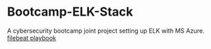 # Bootcamp-ELK-Stack
A cybersecurity bootcamp joint project setting up ELK  with MS Azure.
[filebeat playbook](../ansible/filebeat-playbook.yml)
